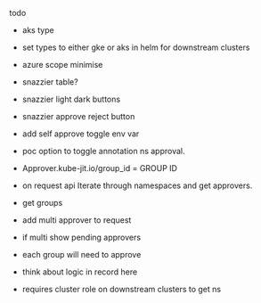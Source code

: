 todo

- aks type
- set types to either gke or aks in helm for downstream clusters
- azure scope minimise
- snazzier table?
- snazzier light dark buttons
- snazzier approve reject button 
- add self approve toggle env var

- poc option to toggle annotation ns approval.
- Approver.kube-jit.io/group_id = GROUP ID
- on request api Iterate through namespaces and get approvers.
- get groups
- add multi approver to request
- if multi show pending approvers
- each group will need to approve
- think about logic in record here
- requires cluster role on downstream clusters to get ns
